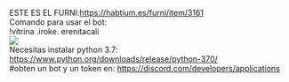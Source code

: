ESTE ES EL FURNI:<a href="https://habtium.es/furni/item/3161">https://habtium.es/furni/item/3161</a>
<br>
Comando para usar el bot:
<br>
!vitrina .iroke. erenitacali
<br>
<img src="https://i.imgur.com/9YJrKzo.png">
<br>
Necesitas instalar python 3.7: https://www.python.org/downloads/release/python-370/
<br>
#obten un bot y un token en: https://discord.com/developers/applications

